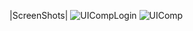 |ScreenShots|
![UICompLogin](https://github.com/vandannandwana/LoginScreenCompose/assets/144916127/233980d1-365b-48ff-bbe6-4f83746220a3)
![UIComp](https://github.com/vandannandwana/LoginScreenCompose/assets/144916127/4098d29c-b418-4deb-9861-68479ee1913c)

